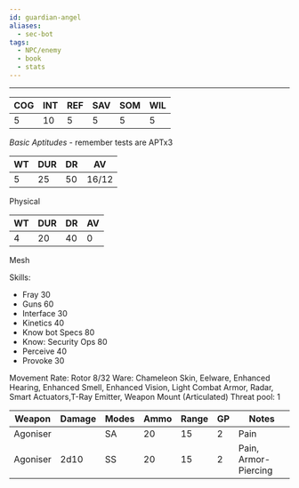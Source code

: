 ```yaml
---
id: guardian-angel
aliases:
  - sec-bot
tags:
  - NPC/enemy
  - book
  - stats
---
```


***

|COG|INT|REF|SAV|SOM|WIL|
|---|---|---|---|---|---|
|  5| 10|  5|  5|  5|  5|
*Basic Aptitudes* - remember tests are APTx3

| WT  | DUR | DR | AV  |
| --- | ----| ---| --- |
| 5   |25   |50  |16/12|
Physical

| WT  | DUR | DR  | AV  |
| --- | --- | --- | --- |
| 4   | 20  | 40  | 0   |
Mesh

Skills:
*  Fray 30
*  Guns 60
*  Interface 30
*  Kinetics 40
*  Know bot Specs 80
*  Know: Security Ops 80
*  Perceive 40
*  Provoke 30

Movement Rate: Rotor 8/32
Ware: Chameleon Skin, Eelware, Enhanced Hearing, Enhanced Smell, Enhanced Vision, Light Combat Armor, Radar, Smart Actuators,T-Ray Emitter, Weapon Mount (Articulated)
Threat pool: 1

| Weapon | Damage | Modes | Ammo | Range | GP | Notes |
|--------|--------|-------|------|-------|----|-------|
|Agoniser|        |  SA   | 20   | 15    | 2  | Pain  |
|Agoniser| 2d10   |  SS   | 20   | 15    | 2  | Pain, Armor-Piercing  |

